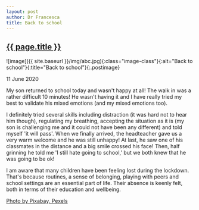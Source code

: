```yaml
---
layout: post
author: Dr Francesca
title: Back to school
---
```


 <h2 class="postheader"><a href="{{ site.baseurl }}{{ page.url }}">{{ page.title }}</a></h2>


![image]({{ site.baseurl }}/img/abc.jpg){:class="image-class"}{:alt="Back to school"}{:title="Back to school"}{:.postimage}

<p class="blogdate">11 June 2020</p>

My son returned to school today and wasn't happy at all! The walk in was a rather difficult 10 minutes! He wasn't having it and I have really tried my best to validate his mixed emotions (and my mixed emotions too).

I definitely tried several skills including distraction (it was hard not to hear him though), regulating my breathing, accepting the situation as it is (my son is challenging me and it could not have been any different) and told myself 'it will pass'. When we finally arrived, the headteacher gave us a very warm welcome and he was still unhappy! At last, he saw one of his classmates in the distance and a big smile crossed his face! Then, half grinning he told me 'I still hate going to school,' but we both knew that he was going to be ok!


I am aware that  many children have been feeling lost during the lockdown. That's because routines, a sense of belonging, playing with peers and school settings are an essential part of life. Their absence is keenly felt, both in terms of their education and wellbeing.


<a href="https://www.pexels.com/photo/abc-books-chalk-chalkboard-265076/">Photo by Pixabay, Pexels</a>



<br>
<div class="sharethis-inline-share-buttons"></div>
<br>

